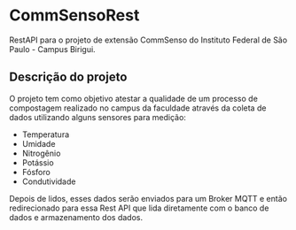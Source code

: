 # CommSensoRest

RestAPI para o projeto de extensão CommSenso do Instituto Federal de São Paulo - Campus Birigui. 

## Descrição do projeto
O projeto tem como objetivo atestar a qualidade de um processo de compostagem realizado no campus da faculdade através da coleta de dados utilizando alguns sensores para medição: 
- Temperatura
- Umidade
- Nitrogênio
- Potássio
- Fósforo
- Condutividade

Depois de lidos, esses dados serão enviados para um Broker MQTT e então redirecionado para essa Rest API que lida diretamente com o banco de dados e armazenamento dos dados.